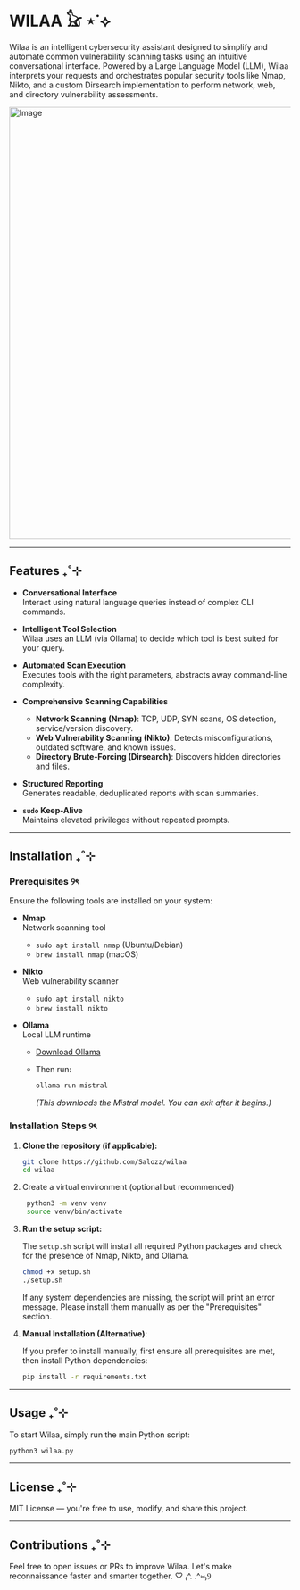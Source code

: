 # WILAA 𓃠 ⋆˙⟡

Wilaa is an intelligent cybersecurity assistant designed to simplify and automate common vulnerability scanning tasks using an intuitive conversational interface. Powered by a Large Language Model (LLM), Wilaa interprets your requests and orchestrates popular security tools like Nmap, Nikto, and a custom Dirsearch implementation to perform network, web, and directory vulnerability assessments.

<img width="775" alt="Image" src="https://github.com/user-attachments/assets/cba9197c-c7fb-40ed-a46b-bb89a508f4b4" />


---


## Features ₊˚⊹

- **Conversational Interface**  
  Interact using natural language queries instead of complex CLI commands.

- **Intelligent Tool Selection**  
  Wilaa uses an LLM (via Ollama) to decide which tool is best suited for your query.

- **Automated Scan Execution**  
  Executes tools with the right parameters, abstracts away command-line complexity.

- **Comprehensive Scanning Capabilities**
  - **Network Scanning (Nmap)**: TCP, UDP, SYN scans, OS detection, service/version discovery.
  - **Web Vulnerability Scanning (Nikto)**: Detects misconfigurations, outdated software, and known issues.
  - **Directory Brute-Forcing (Dirsearch)**: Discovers hidden directories and files.

- **Structured Reporting**  
  Generates readable, deduplicated reports with scan summaries.

- **`sudo` Keep-Alive**  
  Maintains elevated privileges without repeated prompts.


---


## Installation ₊˚⊹

### Prerequisites ୨ৎ

Ensure the following tools are installed on your system:

- **Nmap**  
  Network scanning tool  
  - `sudo apt install nmap` (Ubuntu/Debian)  
  - `brew install nmap` (macOS)

- **Nikto**  
  Web vulnerability scanner  
  - `sudo apt install nikto`  
  - `brew install nikto`

- **Ollama**  
  Local LLM runtime  
  - [Download Ollama](https://ollama.ai/download)  
  - Then run:
    
    ```bash
    ollama run mistral
    ```
    *(This downloads the Mistral model. You can exit after it begins.)*


### Installation Steps ୨ৎ

1.  **Clone the repository (if applicable):**
   
    ```bash
    git clone https://github.com/Salozz/wilaa
    cd wilaa
    ```

3. Create a virtual environment (optional but recommended)

   ```bash
    python3 -m venv venv
    source venv/bin/activate
   ```

5.  **Run the setup script:**

    The `setup.sh` script will install all required Python packages and check for the presence of Nmap, Nikto, and Ollama.

    ```bash
    chmod +x setup.sh
    ./setup.sh
    ```

    If any system dependencies are missing, the script will print an error message. Please install them manually as per the "Prerequisites" section.

6.  **Manual Installation (Alternative)**:

    If you prefer to install manually, first ensure all prerequisites are met, then install Python dependencies:
   
    ```bash
    pip install -r requirements.txt

    ```
    
    
---


## Usage ₊˚⊹

To start Wilaa, simply run the main Python script:

```bash
python3 wilaa.py
```


---


## License ₊˚⊹

MIT License — you're free to use, modify, and share this project.


---


## Contributions ₊˚⊹

Feel free to open issues or PRs to improve Wilaa. Let's make reconnaissance faster and smarter together. ♡ ₍^. .^⑅₎Ⳋ
